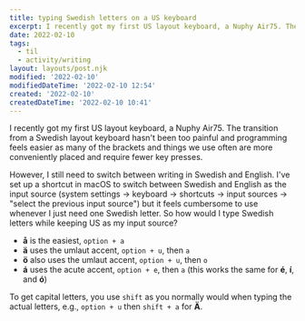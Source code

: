 ```yaml
---
title: typing Swedish letters on a US keyboard
excerpt: I recently got my first US layout keyboard, a Nuphy Air75. The transition from a Swedish layout keyboard hasn't been too painful and programming feels easier as many of the brackets and things we use often are more conveniently placed and require fewer key presses.
date: 2022-02-10
tags:
  - til
  - activity/writing
layout: layouts/post.njk
modified: '2022-02-10'
modifiedDateTime: '2022-02-10 12:54'
created: '2022-02-10'
createdDateTime: '2022-02-10 10:41'
---
```


I recently got my first US layout keyboard, a Nuphy Air75. The transition from a Swedish layout keyboard hasn't been too painful and programming feels easier as many of the brackets and things we use often are more conveniently placed and require fewer key presses.

However, I still need to switch between writing in Swedish and English. I've set up a shortcut in macOS to switch between Swedish and English as the input source (system settings -> keyboard -> shortcuts -> input sources -> "select the previous input source") but it feels cumbersome to use whenever I just need one Swedish letter. So how would I type Swedish letters while keeping US as my input source?

- **å** is the easiest, `option + a`
- **ä** uses the umlaut accent, `option + u`, then `a`
- **ö** also uses the umlaut accent, `option + u`, then `o`
- **á** uses the acute accent, `option + e`, then `a` (this works the same for **é**, **í**, and **ó**)

To get capital letters, you use `shift` as you normally would when typing the actual letters, e.g., `option + u` then `shift + a` for **Ä**.